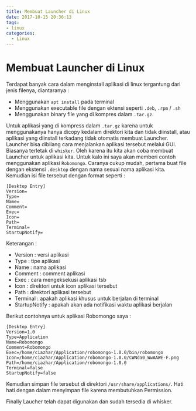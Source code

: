 ```yaml
---
title: Membuat Launcher di Linux
date: 2017-10-15 20:36:13
tags:
- linux
categories:
  - Linux
---
```


# Membuat Launcher di Linux

Terdapat banyak cara dalam menginstall aplikasi di linux tergantung dari jenis filenya, diantaranya :
- Menggunakan `apt install` pada terminal
- Menggunakan executable file dengan ektensi seperti `.deb`, `.rpm` / `.sh`
- Menggunakan binary file yang di kompres dalam `.tar.gz`.

Untuk aplikasi yang di kompress dalam `.tar.gz` karena untuk menggunakanya hanya dicopy kedalam direktori kita dan tidak diinstall, atau aplikasi yang diinstall terkadang tidak otomatis membuat Launcher. Launcher bisa dibilang cara menjalankan aplikasi tersebut melalui GUI. Biasanya terletak di `whisker`. 
Oleh karena itu kita akan coba membuat Launcher untuk aplikasi kita.
Untuk kalo ini saya akan memberi contoh menggunakan aplikasi `Robomongo`. 
Caranya cukup mudah, pertama buat file dengan ekstensi `.desktop` dengan nama sesuai nama aplikasi kita. Kemudian isi file tersebut dengan format seperti :
```desktop
[Desktop Entry]
Version=
Type=
Name=
Comment=
Exec=
Icon=
Path=
Terminal=
StartupNotify=
```
Keterangan :
- Version       : versi aplikasi
- Type          : tipe aplikasi
- Name          : nama aplikasi
- Comment       : comment aplikasi
- Exec          : cara mengeksekusi aplikasi tsb
- Icon          : direktori untuk icon aplikasi tersebut
- Path          : direktori aplikasi tersebut
- Terminal      : apakah aplikasi khusus untuk berjalan di terminal
- StartupNotify : apakah akan ada notifikasi waktu aplikasi berjalan

Berikut contohnya untuk aplikasi Robomongo saya :
```
[Desktop Entry]
Version=1.0
Type=Application
Name=Robomongo
Comment=Robomongo
Exec=/home/ciazhar/Application/robomongo-1.0.0/bin/robomongo
Icon=/home/ciazhar/Application/robomongo-1.0.0/CWNda0_WwAAWE-F.png
Path=/home/ciazhar/Application/robomongo-1.0.0
Terminal=false
StartupNotify=false
```

Kemudian simpan file tersebut di direktori `/usr/share/applications/`. Hati hati dengan dalam menyimpan file karena membutuhkan Permission.

Finally Laucher telah dapat digunakan dan sudah tersedia di whisker.